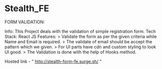 # Stealth_FE

FORM VALIDATION:

Info: This Project deals with the validation of simple registration form.
Tech Stack: React JS
Features: 
    > Validate the form as per the given criteria while Name and Email is required. 
    > The validate of email should be accept the pattern which we given. 
    > For UI parts have cdn and custom styling to look UI good.
    > The Validation is done with the help of Hooks method.

    
Hosted link - " http://stealth-form-fe.surge.sh/ "   